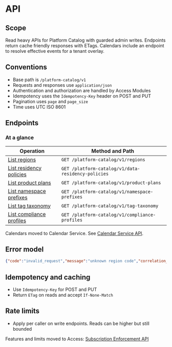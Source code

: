 # API

## Scope
Read heavy APIs for Platform Catalog with guarded admin writes. Endpoints return cache friendly responses with ETags. Calendars include an endpoint to resolve effective events for a tenant overlay.

## Conventions
- Base path is `/platform-catalog/v1`
- Requests and responses use `application/json`
- Authentication and authorization are handled by Access Modules
- Idempotency uses the `Idempotency-Key` header on POST and PUT
- Pagination uses `page` and `page_size`
- Time uses UTC ISO 8601


## Endpoints

### At a glance
| Operation | Method and Path |
| --- | --- |
| [List regions](#list-regions) | `GET /platform-catalog/v1/regions` |
| [List residency policies](#list-residency-policies) | `GET /platform-catalog/v1/data-residency-policies` |
| [List product plans](#list-product-plans) | `GET /platform-catalog/v1/product-plans` |
| [List namespace prefixes](#list-namespace-prefixes) | `GET /platform-catalog/v1/namespace-prefixes` |
| [List tag taxonomy](#list-tag-taxonomy) | `GET /platform-catalog/v1/tag-taxonomy` |
| [List compliance profiles](#list-compliance-profiles) | `GET /platform-catalog/v1/compliance-profiles` |

Calendars moved to Calendar Service. See [Calendar Service API](../../data-utilities/calendar-service/api.md).
## Error model
```json
{"code":"invalid_request","message":"unknown region code","correlation_id":"..."}
```

## Idempotency and caching
- Use `Idempotency-Key` for POST and PUT
- Return `ETag` on reads and accept `If-None-Match`

## Rate limits
- Apply per caller on write endpoints. Reads can be higher but still bounded


Features and limits moved to Access: [Subscription Enforcement API](../../access/subscription-enforcement/api.md)

